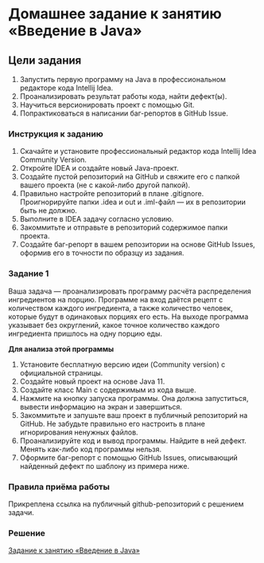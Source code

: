 # Домашнее задание к занятию «Введение в Java»

## Цели задания

1. Запустить первую программу на Java в профессиональном редакторе кода Intellij Idea.
2. Проанализировать результат работы кода, найти дефект(ы).
3. Научиться версионировать проект с помощью Git.
4. Попрактиковаться в написании баг-репортов в GitHub Issue.

### Инструкция к заданию
1. Скачайте и установите профессиональный редактор кода Intellij Idea Community Version.
2. Откройте IDEA и создайте новый Java-проект.
3. Создайте пустой репозиторий на GitHub и свяжите его с папкой вашего проекта (не с какой-либо другой папкой).
4. Правильно настройте репозиторий в плане .gitignore. Проигнорируйте папки .idea и out и .iml-файл — их в репозитории быть не должно.
5. Выполните в IDEA задачу согласно условию.
6. Закоммитьте и отправьте в репозиторий содержимое папки проекта.
7. Создайте баг-репорт в вашем репозитории на основе GitHub Issues, оформив его в точности по образцу из задания.

### Задание 1
Ваша задача — проанализировать программу расчёта распределения ингредиентов на порцию. Программе на вход даётся рецепт с количеством каждого ингредиента, а также количество человек, которые будут в одинаковых порциях его есть. На выходе программа указывает без округлений, какое точное количество каждого ингредиента пришлось на одну порцию еды.

<b>Для анализа этой программы</b>

1. Установите бесплатную версию идеи (Community version) с официальной страницы.
2. Создайте новый проект на основе Java 11.
3. Создайте класс Main с содержимым из кода выше.
4. Нажмите на кнопку запуска программы. Она должна запуститься, вывести информацию на экран и завершиться.
5. Закоммитьте и запушьте ваш проект в публичный репозиторий на GitHub. Не забудьте правильно его настроить в плане игнорирования ненужных файлов.
6. Проанализируйте код и вывод программы. Найдите в ней дефект. Менять как-либо код программы нельзя.
7. Оформите баг-репорт с помощью GitHub Issues, описывающий найденный дефект по шаблону из примера ниже.

### Правила приёма работы

Прикреплена ссылка на публичный github-репозиторий с решением задачи.

### Решение

[Задание к занятию «Введение в Java»](https://github.com/Ev-genia-Moon/Task)

